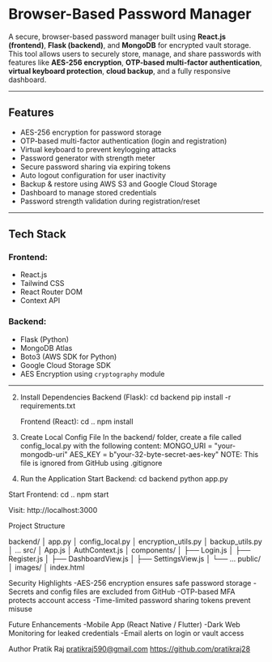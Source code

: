 # Browser-Based Password Manager

A secure, browser-based password manager built using **React.js (frontend)**, **Flask (backend)**, and **MongoDB** for encrypted vault storage. This tool allows users to securely store, manage, and share passwords with features like **AES-256 encryption**, **OTP-based multi-factor authentication**, **virtual keyboard protection**, **cloud backup**, and a fully responsive dashboard.

---

## Features

- AES-256 encryption for password storage  
- OTP-based multi-factor authentication (login and registration)  
- Virtual keyboard to prevent keylogging attacks  
- Password generator with strength meter  
- Secure password sharing via expiring tokens  
- Auto logout configuration for user inactivity  
- Backup & restore using AWS S3 and Google Cloud Storage  
- Dashboard to manage stored credentials  
- Password strength validation during registration/reset  

---

## Tech Stack

### Frontend:
- React.js  
- Tailwind CSS  
- React Router DOM  
- Context API  

### Backend:
- Flask (Python)  
- MongoDB Atlas  
- Boto3 (AWS SDK for Python)  
- Google Cloud Storage SDK  
- AES Encryption using `cryptography` module  

---

2. Install Dependencies
   Backend (Flask):
    cd backend
    pip install -r requirements.txt

   Frontend (React):
     cd ..
     npm install

3. Create Local Config File
  In the backend/ folder, create a file called config_local.py with the following content:
  MONGO_URI = "your-mongodb-uri"
  AES_KEY = b"your-32-byte-secret-aes-key"
NOTE: This file is ignored from GitHub using .gitignore

4. Run the Application
   Start Backend:
   cd backend
   python app.py

  Start Frontend:
  cd ..
  npm start

  Visit: http://localhost:3000

Project Structure

  backend/
  │   app.py
  │   config_local.py
  │   encryption_utils.py
  │   backup_utils.py
  │   ...
  src/
  │   App.js
  │   AuthContext.js
  │   components/
  │     ├── Login.js
  │     ├── Register.js
  │     ├── DashboardView.js
  │     ├── SettingsView.js
  │     └── ...
  public/
  │   images/
  │   index.html


Security Highlights
  -AES-256 encryption ensures safe password storage
  -Secrets and config files are excluded from GitHub
  -OTP-based MFA protects account access
  -Time-limited password sharing tokens prevent misuse

Future Enhancements
  -Mobile App (React Native / Flutter)
  -Dark Web Monitoring for leaked credentials
  -Email alerts on login or vault access


Author
Pratik Raj
pratikraj590@gmail.com
https://github.com/pratikraj28







